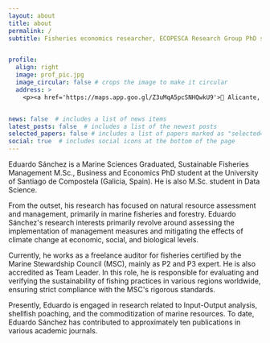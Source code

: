 ```yaml
---
layout: about
title: about
permalink: /
subtitle: Fisheries economics researcher, ECOPESCA Research Group PhD student in Economics and Business, & Freelance MSC Fisheries Auditor. 


profile:
  align: right
  image: prof_pic.jpg
  image_circular: false # crops the image to make it circular
  address: >
    <p><a href='https://maps.app.goo.gl/Z3uMqA5pcSNHQwkU9'>🚩 Alicante, Spain </a> </p>


news: false  # includes a list of news items
latest_posts: false  # includes a list of the newest posts
selected_papers: false # includes a list of papers marked as "selected={true}"
social: true  # includes social icons at the bottom of the page
---
```


Eduardo Sánchez is a Marine Sciences Graduated, Sustainable Fisheries Management M.Sc., Business and Economics PhD student at the University of Santiago de Compostela (Galicia, Spain). He is also M.Sc. student in Data Science.

From the outset, his research has focused on natural resource assessment and management, primarily in marine fisheries and forestry. Eduardo Sánchez's research interests primarily revolve around assessing the implementation of management measures and mitigating the effects of climate change at economic, social, and biological levels.

Currently, he works as a freelance auditor for fisheries certified by the Marine Stewardship Council (MSC), mainly as P2 and P3 expert. He is also accredited as Team Leader. In this role, he is responsible for evaluating and verifying the sustainability of fishing practices in various regions worldwide, ensuring strict compliance with the MSC's rigorous standards.

Presently, Eduardo is engaged in research related to Input-Output analysis, shellfish poaching, and the commoditization of marine resources. To date, Eduardo Sánchez has contributed to approximately ten publications in various academic journals.
